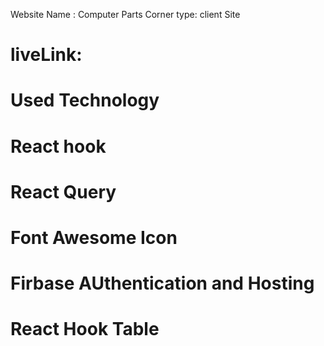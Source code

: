 Website Name : Computer Parts Corner
type: client Site

# liveLink:

# Used Technology

# React hook

# React Query

# Font Awesome Icon

# Firbase AUthentication and Hosting

# React Hook Table
